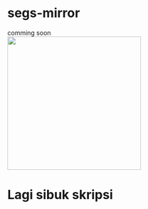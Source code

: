 # segs-mirror

comming soon
<br/>
<img width="300" align="center"  src="https://i.pinimg.com/originals/87/e1/1e/87e11eeeaad022ab976f8f86047c3bd1.gif">

# Lagi sibuk skripsi

